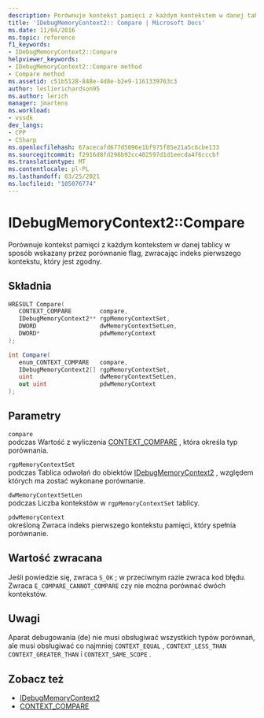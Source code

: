 ```yaml
---
description: Porównuje kontekst pamięci z każdym kontekstem w danej tablicy w sposób wskazany przez porównanie flag, zwracając indeks pierwszego kontekstu, który jest zgodny.
title: 'IDebugMemoryContext2:: Compare | Microsoft Docs'
ms.date: 11/04/2016
ms.topic: reference
f1_keywords:
- IDebugMemoryContext2::Compare
helpviewer_keywords:
- IDebugMemoryContext2::Compare method
- Compare method
ms.assetid: c51b5128-848e-4d8e-b2e9-1161339763c3
author: leslierichardson95
ms.author: lerich
manager: jmartens
ms.workload:
- vssdk
dev_langs:
- CPP
- CSharp
ms.openlocfilehash: 67acecafd677d5096e1bf975f85e21a5c6cbe133
ms.sourcegitcommit: f2916d8fd296b92cc402597d1d1eecda4f6cccbf
ms.translationtype: MT
ms.contentlocale: pl-PL
ms.lasthandoff: 03/25/2021
ms.locfileid: "105076774"
---
```

# <a name="idebugmemorycontext2compare"></a>IDebugMemoryContext2::Compare
Porównuje kontekst pamięci z każdym kontekstem w danej tablicy w sposób wskazany przez porównanie flag, zwracając indeks pierwszego kontekstu, który jest zgodny.

## <a name="syntax"></a>Składnia

```cpp
HRESULT Compare( 
   CONTEXT_COMPARE        compare,
   IDebugMemoryContext2** rgpMemoryContextSet,
   DWORD                  dwMemoryContextSetLen,
   DWORD*                 pdwMemoryContext
);
```

```csharp
int Compare(
   enum_CONTEXT_COMPARE   compare,
   IDebugMemoryContext2[] rgpMemoryContextSet,
   uint                   dwMemoryContextSetLen,
   out uint               pdwMemoryContext
);
```

## <a name="parameters"></a>Parametry
`compare`\
podczas Wartość z wyliczenia [CONTEXT_COMPARE](../../../extensibility/debugger/reference/context-compare.md) , która określa typ porównania.

`rgpMemoryContextSet`\
podczas Tablica odwołań do obiektów [IDebugMemoryContext2](../../../extensibility/debugger/reference/idebugmemorycontext2.md) , względem których ma zostać wykonane porównanie.

`dwMemoryContextSetLen`\
podczas Liczba kontekstów w `rgpMemoryContextSet` tablicy.

`pdwMemoryContext`\
określoną Zwraca indeks pierwszego kontekstu pamięci, który spełnia porównanie.

## <a name="return-value"></a>Wartość zwracana
 Jeśli powiedzie się, zwraca `S_OK` ; w przeciwnym razie zwraca kod błędu. Zwraca `E_COMPARE_CANNOT_COMPARE` czy nie można porównać dwóch kontekstów.

## <a name="remarks"></a>Uwagi
 Aparat debugowania (de) nie musi obsługiwać wszystkich typów porównań, ale musi obsługiwać co najmniej `CONTEXT_EQUAL` , `CONTEXT_LESS_THAN` `CONTEXT_GREATER_THAN` i `CONTEXT_SAME_SCOPE` .

## <a name="see-also"></a>Zobacz też
- [IDebugMemoryContext2](../../../extensibility/debugger/reference/idebugmemorycontext2.md)
- [CONTEXT_COMPARE](../../../extensibility/debugger/reference/context-compare.md)
